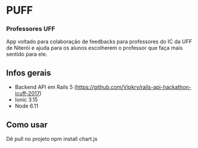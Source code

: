 # PUFF
### Professores UFF

App voltado para colaboração de feedbacks para professores do IC  da UFF de Niterói e ajuda para os alunos escolherem o 
professor que faça mais sentido para ele.

## Infos gerais

- Backend API em Rails 5 (https://github.com/Vipkry/rails-api-hackathon-icuff-2017)
- Ionic 3.15
- Node 6.11

## Como usar
Dê pull no projeto
npm install chart.js
      

